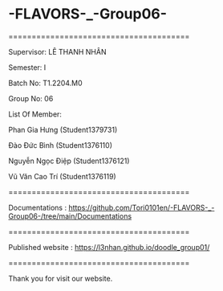 # -FLAVORS-_-Group06-

=======================================

Supervisor: LÊ THANH NHÂN

Semester: I

Batch No: T1.2204.M0

Group No: 06

List Of Member:

Phan Gia Hưng (Student1379731)

Đào Đức Bình (Student1376110)

Nguyễn Ngọc Điệp (Student1376121)

Vũ Văn Cao Trí (Student1376119)

=======================================

Documentations : https://github.com/Tori0101en/-FLAVORS-_-Group06-/tree/main/Documentations

=======================================

Published website : https://l3nhan.github.io/doodle_group01/

=======================================

Thank you for visit our website.
